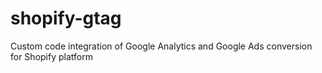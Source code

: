 # shopify-gtag
Custom code integration of Google Analytics and Google Ads conversion for Shopify platform
